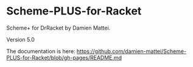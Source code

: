 # Scheme-PLUS-for-Racket
Scheme+ for DrRacket by Damien Mattei.

Version 5.0

The documentation is here: https://github.com/damien-mattei/Scheme-PLUS-for-Racket/blob/gh-pages/README.md

